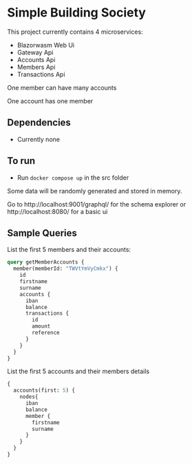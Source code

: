 #  Simple Building Society 

This project currently contains 4 microservices:

* Blazorwasm Web Ui
* Gateway Api
* Accounts Api
* Members Api
* Transactions Api

One member can have many accounts

One account has one member

## Dependencies

* Currently none

## To run
* Run `docker compose up` in the src folder

Some data will be randomly generated and stored in memory.

Go to http://localhost:9001/graphql/ for the schema explorer or http://localhost:8080/ for a basic ui

## Sample Queries

List the first 5 members and their accounts:

```graphql
query getMemberAccounts {
  member(memberId: "TWVtYmVyCmkx") {
    id
    firstname
    surname
    accounts {
      iban
      balance
      transactions {
        id
        amount
        reference
      }
    }
  }
}
```

List the first 5 accounts and their members details
```graphql
{
  accounts(first: 5) {
    nodes{
      iban
      balance
      member {
        firstname
        surname
      }
    }
  }
}
```
